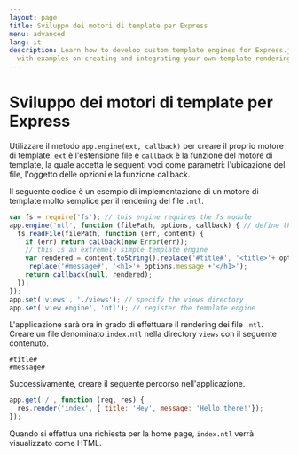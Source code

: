 ```yaml
---
layout: page
title: Sviluppo dei motori di template per Express
menu: advanced
lang: it
description: Learn how to develop custom template engines for Express.js using app.engine(),
  with examples on creating and integrating your own template rendering logic.
---
```


# Sviluppo dei motori di template per Express

Utilizzare il metodo `app.engine(ext, callback)` per creare il proprio motore di template. `ext` è l'estensione file e `callback` è la funzione del motore di template, la quale accetta le seguenti voci come parametri: l'ubicazione del file, l'oggetto delle opzioni e la funzione callback.

Il seguente codice è un esempio di implementazione di un motore di template molto semplice per il rendering del file `.ntl`.

```js
var fs = require('fs'); // this engine requires the fs module
app.engine('ntl', function (filePath, options, callback) { // define the template engine
  fs.readFile(filePath, function (err, content) {
    if (err) return callback(new Error(err));
    // this is an extremely simple template engine
    var rendered = content.toString().replace('#title#', '<title>'+ options.title +'</title>')
    .replace('#message#', '<h1>'+ options.message +'</h1>');
    return callback(null, rendered);
  });
});
app.set('views', './views'); // specify the views directory
app.set('view engine', 'ntl'); // register the template engine
```

L'applicazione sarà ora in grado di effettuare il rendering dei file `.ntl`. Creare un file denominato `index.ntl` nella directory `views` con il seguente contenuto.

```pug
#title#
#message#
```
Successivamente, creare il seguente percorso nell'applicazione.

```js
app.get('/', function (req, res) {
  res.render('index', { title: 'Hey', message: 'Hello there!'});
});
```
Quando si effettua una richiesta per la home page, `index.ntl` verrà visualizzato come HTML.
